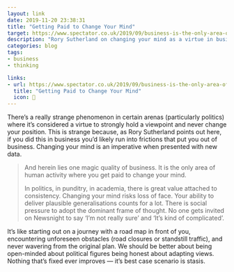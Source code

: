 ```yaml
---
layout: link
date: 2019-11-20 23:38:31
title: "Getting Paid to Change Your Mind"
target: https://www.spectator.co.uk/2019/09/business-is-the-only-area-of-human-activity-where-you-get-paid-to-change-your-mind/
description: "Rory Sutherland on changing your mind as a virtue in business."
categories: blog
tags:
- business
- thinking

links:
- url: https://www.spectator.co.uk/2019/09/business-is-the-only-area-of-human-activity-where-you-get-paid-to-change-your-mind/
  title: "Getting Paid to Change Your Mind"
  icon: 🤔
---
```


There’s a really strange phenomenon in certain arenas (particularly politics) where it’s considered a virtue to strongly hold a viewpoint and never change your position. This is strange because, as Rory Sutherland points out here, if you did this in business you’d likely run into frictions that put you out of business. Changing your mind is an imperative when presented with new data.

> And herein lies one magic quality of business. It is the only area of human activity where you get paid to change your mind.
>
> In politics, in punditry, in academia, there is great value attached to consistency. Changing your mind risks loss of face. Your ability to deliver plausible generalisations counts for a lot. There is social pressure to adopt the dominant frame of thought. No one gets invited on Newsnight to say ‘I’m not really sure’ and ‘It’s kind of complicated’.

It’s like starting out on a journey with a road map in front of you, encountering unforeseen obstacles (road closures or standstill traffic), and never wavering from the original plan. We should be better about being open-minded about political figures being honest about adapting views. Nothing that’s fixed ever improves — it’s best case scenario is stasis.
